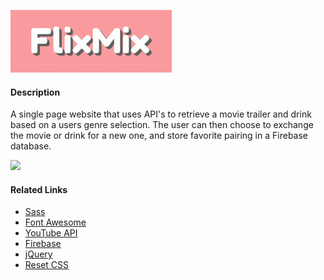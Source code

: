 [<img src="/README/logo.gif" height="100px">](https://jstudenski.github.io/FlixMix/)
#### Description
A single page website that uses API's to retrieve a movie trailer and drink based on a users genre selection. The user can then choose to exchange the movie or drink for a new one, and store favorite pairing in a Firebase database.

<img src="/README/screenshot.gif" width="600px">

#### Related Links
* [Sass](https://sass-lang.com/)
* [Font Awesome](https://fontawesome.com/)
* [YouTube API](https://developers.google.com/youtube/)
* [Firebase](https://firebase.google.com/)
* [jQuery](https://jquery.com/)
* [Reset CSS](https://meyerweb.com/eric/tools/css/reset/)
